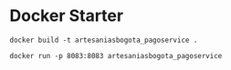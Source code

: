 # Docker Starter

```
docker build -t artesaniasbogota_pagoservice .
````

```
docker run -p 8083:8083 artesaniasbogota_pagoservice
```